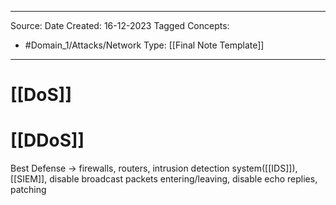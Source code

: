 - - -
Source:
Date Created:  16-12-2023
Tagged Concepts:
- #Domain_1/Attacks/Network 
Type: [[Final Note Template]]
- - - 
# [[DoS]]
# [[DDoS]]


Best Defense → firewalls, routers, intrusion detection system([[IDS]]), [[SIEM]], disable broadcast packets entering/leaving, disable echo replies, patching


